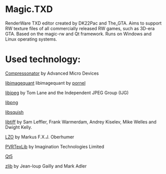 # Magic.TXD
 RenderWare TXD editor created by DK22Pac and The_GTA. Aims to support RW texture files of all commercially released RW games, such as 3D-era GTA. Based on the magic-rw and Qt framework. Runs on Windows and Linux operating systems.
 
 # Used technology:

[Compressonator](http://gpuopen.com/gaming-product/compressonator/) by Advanced Micro Devices

[libimagequant](https://github.com/pornel/pngquant/tree/master/lib) libimagequant by [pornel](https://github.com/pornel)

[libjpeg](http://libjpeg.sourceforge.net/) by Tom Lane and the Independent JPEG Group (IJG)

[libpng](http://www.libpng.org/pub/png/libpng.html) 

[libsquish](https://sourceforge.net/projects/libsquish/)

[libtiff](http://www.libtiff.org/) by Sam Leffler, Frank Warmerdam, Andrey Kiselev, Mike Welles and Dwight Kelly.

[LZO](http://www.oberhumer.com/opensource/lzo/) by Markus F.X.J. Oberhumer

[PVRTexLib](https://community.imgtec.com/developers/powervr/graphics-sdk/) by Imagination Technologies Limited

[Qt5](https://www.qt.io/)

[zlib](https://www.zlib.net/) by Jean-loup Gailly and Mark Adler
